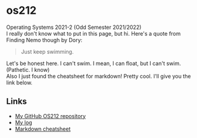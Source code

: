 # os212
Operating Systems 2021-2 (Odd Semester 2021/2022)  <br />
I really don't know what to put in this page, but hi. Here's a quote from Finding Nemo though by Dory:  <br />
> Just keep swimming.

Let's be honest here. I can't swim. I mean, I can float, but I can't swim. (Pathetic. I know)  <br />
Also I just found the cheatsheet for markdown! Pretty cool. I'll give you the link below.  

## Links
- [My GitHub OS212 repository](https://github.com/huanis/os212/)
- [My log](https://huanis.github.io/os212/TXT/mylog.txt)
- [Markdown cheatsheet](https://enterprise.github.com/downloads/en/markdown-cheatsheet.pdf)
